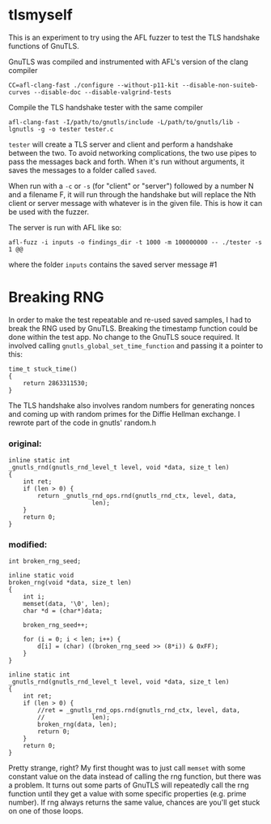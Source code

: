 # tlsmyself
This is an experiment to try using the AFL fuzzer to test the TLS handshake functions of GnuTLS.

GnuTLS was compiled and instrumented with AFL's version of the clang compiler
```
CC=afl-clang-fast ./configure --without-p11-kit --disable-non-suiteb-curves --disable-doc --disable-valgrind-tests
```
Compile the TLS handshake tester with the same compiler
```
afl-clang-fast -I/path/to/gnutls/include -L/path/to/gnutls/lib -lgnutls -g -o tester tester.c
```
`tester` will create a TLS server and client and perform a handshake between the two. To avoid networking complications, the two use pipes to pass the messages back and forth. When it's run without arguments, it saves the messages to a folder called `saved`.

When run with a `-c` or `-s` (for "client" or "server") followed by a number N and a filename F, it will run through the handshake but will replace the Nth client or server message with whatever is in the given file. This is how it can be used with the fuzzer.

The server is run with AFL like so:
```
afl-fuzz -i inputs -o findings_dir -t 1000 -m 100000000 -- ./tester -s 1 @@
```
where the folder `inputs` contains the saved server message #1


# Breaking RNG
In order to make the test repeatable and re-used saved samples, I had to break the RNG used by GnuTLS. Breaking the timestamp function could be done within the test app. No change to the GnuTLS souce required. It involved calling `gnutls_global_set_time_function` and passing it a pointer to this:
```
time_t stuck_time()
{
	return 2863311530;
}
```

The TLS handshake also involves random numbers for generating nonces and coming up with random primes for the Diffie Hellman exchange. I rewrote part of the code in gnutls' random.h

### original:
```
inline static int
_gnutls_rnd(gnutls_rnd_level_t level, void *data, size_t len)
{
	int ret;
	if (len > 0) {
		return _gnutls_rnd_ops.rnd(gnutls_rnd_ctx, level, data,
					   len);
	}
	return 0;
}
```
### modified:
```
int broken_rng_seed;

inline static void
broken_rng(void *data, size_t len)
{
	int i;
	memset(data, '\0', len);
	char *d = (char*)data;
	
	broken_rng_seed++;
		
	for (i = 0; i < len; i++) {
		d[i] = (char) ((broken_rng_seed >> (8*i)) & 0xFF);
	}
}

inline static int
_gnutls_rnd(gnutls_rnd_level_t level, void *data, size_t len)
{
	int ret;
	if (len > 0) {
		//ret = _gnutls_rnd_ops.rnd(gnutls_rnd_ctx, level, data,
		//			   len);
		broken_rng(data, len);
		return 0;
	}
	return 0;
}
```
Pretty strange, right? My first thought was to just call `memset` with some constant value on the data instead of calling the rng function, but there was a problem. It turns out some parts of GnuTLS will repeatedly call the rng function until they get a value with some specific properties (e.g. prime number). If rng always returns the same value, chances are you'll get stuck on one of those loops.

